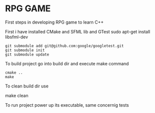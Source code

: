 # RPG GAME
First steps in developing RPG game to learn C++

First i have installed CMake and SFML lib and GTest
sudo apt-get install libsfml-dev

```shell
git submodule add git@github.com:google/googletest.git
git submodule init
git submodule update
```

To build project go into build dir and execute make command

```shell
cmake ..
make
```

To clean build dir use 

make clean

To run project power up its executable, same concernig tests